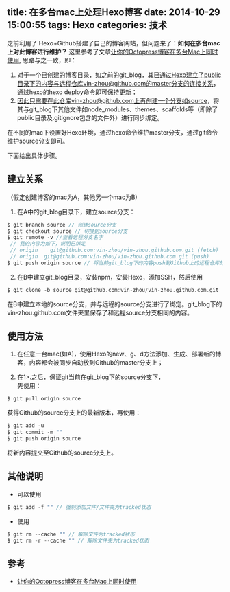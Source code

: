 title: 在多台mac上处理Hexo博客
date: 2014-10-29 15:00:55
tags: Hexo
categories: 技术
---
之前利用了 Hexo+Github搭建了自己的博客网站，但问题来了：**如何在多台mac上对此博客进行维护？**
这里参考了文章[让你的Octopress博客在多台Mac上同时使用](http://wangzz.github.io/blog/2014/04/02/ru-he-pei-zhi-rang-ni-de-octopressbo-ke-zai-duo-tai-macshang-tong-shi-shi-yong/), 思路与之一致，即：
1. 对于一个已创建的博客目录，如之前的git_blog，其已通过Hexo建立了public目录下的内容与远程仓库vin-zhou@github.com的master分支的连接关系，通过hexo的hexo deploy命令即可保持更新；
2. 因此只需要在此仓库vin-zhou@github.com上再创建一个分支如source，将其与git_blog下其他文件如node_modules、themes、scaffolds等（即除了public目录及.gitignore包含的文件外）进行同步绑定。

在不同的mac下设置好Hexo环境，通过hexo命令维护master分支，通过git命令维护source分支即可。

下面给出具体步骤。

## 建立关系
（假定创建博客的mac为A，其他另一个mac为B)

1)  在A中的git_blog目录下，建立source分支：
```c
$ git branch source // 创建source分支
$ git checkout source // 切换到source分支
$ git remote -v //查看远程分支名字
 // 我的内容为如下，说明已绑定
 // origin    git@github.com:vin-zhou/vin-zhou.github.com.git (fetch)
 // origin	git@github.com:vin-zhou/vin-zhou.github.com.git (push)
$ git push origin source // 将当前git_blog下的内容push到Github上的远程仓库的source分支（会自动创建）上
```
2)  在B中建立git_blog目录，安装npm，安装Hexo，添加SSH，然后使用
```c
$ git clone -b source git@github.com:vin-zhou/vin-zhou.github.com.git
```
在B中建立本地的source分支，并与远程的source分支进行了绑定。git_blog下的vin-zhou.github.com文件夹里保存了和远程source分支相同的内容。

## 使用方法

1. 在任意一台mac(如A)，使用Hexo的new、g、d方法添加、生成、部署新的博客，内容都会被同步自动放到Github的master分支上；  

2. 在1>.之后，保证git当前在git_blog下的source分支下，  
先使用：
```c
$ git pull origin source
```
获得Github的source分支上的最新版本，再使用：
```c
$ git add -u
$ git commit -m ""
$ git push origin source
```
将新内容提交至Github的source分支上。

## 其他说明
* 可以使用 
```c
$ git add -f "" // 强制添加文件/文件夹为tracked状态
```
* 使用
```c
$ git rm --cache "" // 解除文件为tracked状态
$ git rm -r --cache "" // 解除文件夹为tracked状态
```

## 参考

* [让你的Octopress博客在多台Mac上同时使用](http://wangzz.github.io/blog/2014/04/02/ru-he-pei-zhi-rang-ni-de-octopressbo-ke-zai-duo-tai-macshang-tong-shi-shi-yong/)